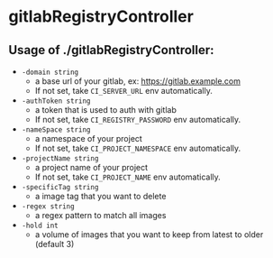 # gitlabRegistryController

## Usage of ./gitlabRegistryController:
- `-domain string`
    - a base url of your gitlab, ex: https://gitlab.example.com
    - If not set, take `CI_SERVER_URL` env automatically.
- `-authToken string`
    - a token that is used to auth with gitlab
    - If not set, take `CI_REGISTRY_PASSWORD` env automatically.
- `-nameSpace string`
    - a namespace of your project
    - If not set, take `CI_PROJECT_NAMESPACE` env automatically.
- `-projectName string`
    - a project name of your project
    - If not set, take `CI_PROJECT_NAME` env automatically.
- `-specificTag string`
    - a image tag that you want to delete
- `-regex string`
    - a regex pattern to match all images
- `-hold int`
    - a volume of images that you want to keep from latest to older (default 3)